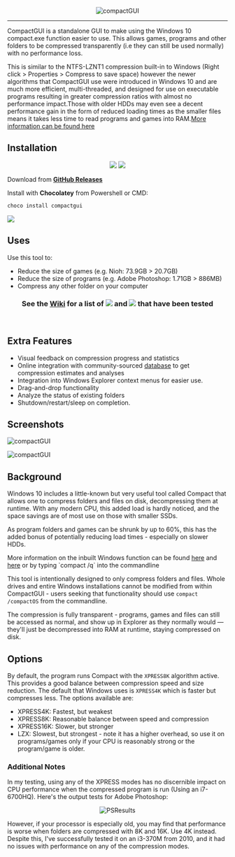 <p align="center"><img src="https://i.imgur.com/vT1Tfi1.png" alt="compactGUI" /</p>
  
----

CompactGUI is a standalone GUI to make using the Windows 10 compact.exe function easier to use. This allows games, programs and other folders to be compressed transparently (i.e they can still be used normally) with no performance loss.

This is similar to the NTFS-LZNT1 compression built-in to Windows (Right click > Properties > Compress to save space) however the newer algorithms that CompactGUI use were introduced in Windows 10 and are much more efficient, multi-threaded, and designed for use on executable programs resulting in greater compression ratios with almost no performance impact.Those with older HDDs may even see a decent performance gain in the form of reduced loading times as the smaller files means it takes less time to read programs and games into RAM.[More information can be found here](https://msdn.microsoft.com/en-us/library/windows/desktop/hh920921(v=vs.85).aspx) 

## Installation

<p align = "center"><a href="https://github.com/ImminentFate/CompactGUI/releases"><img src="https://img.shields.io/github/release/ImminentFate/compactgui/all.svg""></a>  <a href="https://github.com/ImminentFate/CompactGUI/releases"><img src="https://img.shields.io/github/downloads/ImminentFate/CompactGUI/total.svg""></a></p>
<p align = "left"></p>  

Download from **[GitHub Releases](https://github.com/ImminentFate/CompactGUI/releases)**
  
Install with **Chocolatey** from Powershell or CMD:
```cs
choco install compactgui
```
<p align = "left"><a href="https://chocolatey.org/packages/compactgui/"><img src="https://img.shields.io/chocolatey/v/compactgui.svg""></a></p>

## Uses
Use this tool to: 
- Reduce the size of games (e.g. Nioh: 73.9GB > 20.7GB)
- Reduce the size of programs (e.g. Adobe Photoshop: 1.71GB > 886MB)
- Compress any other folder on your computer
  
<h3 align="center"><b>See the <a href="https://github.com/ImminentFate/CompactGUI/wiki/Compression-Results:-Games">Wiki</a> for a list of <a href="https://github.com/ImminentFate/CompactGUI/wiki/Compression-Results:-Games"><img src="https://img.shields.io/badge/Games-2152-blue.svg"></a> and <a href="https://github.com/ImminentFate/CompactGUI/wiki/Compression-Results:-Programs"><img src="https://img.shields.io/badge/Programs-76-blue.svg"></a> that have been tested</b></h3>
<p>&nbsp;</p>


## Extra Features
 - Visual feedback on compression progress and statistics
 - Online integration with community-sourced [database](https://github.com/ImminentFate/CompactGUI/wiki/Compression-Results:-Games) to get compression estimates and analyses 
 - Integration into Windows Explorer context menus for easier use.
 - Drag-and-drop functionality
 - Analyze the status of existing folders
 - Shutdown/restart/sleep on completion. 

## Screenshots
<p align="left"><img src="https://i.imgur.com/3auMAtO.png" alt="compactGUI"></p>

<p align="left"><img src="https://i.imgur.com/93fk8t0.png" alt="compactGUI"></p>

## Background
Windows 10 includes a little-known but very useful tool called Compact that allows one to compress folders and files on disk, decompressing them at runtime. With any modern CPU, this added load is hardly noticed, and the space savings are of most use on those with smaller SSDs. 

As program folders and games can be shrunk by up to 60%, this has the added bonus of potentially reducing load times - especially on slower HDDs. 

More information on the inbuilt Windows function can be found [here](https://technet.microsoft.com/en-au/library/bb490884.aspx) and [here](https://msdn.microsoft.com/en-us/library/windows/desktop/hh920921(v=vs.85).aspx) or by typing `compact /q` into the commandline

This tool is intentionally designed to only compress folders and files. Whole drives and entire Windows installations cannot be modified from within CompactGUI - users seeking that functionality should use `compact /compactOS` from the commandline. 

The compression is fully transparent - programs, games and files can still be accessed as normal, and show up in Explorer as they normally would — they'll just be decompressed into RAM at runtime, staying compressed on disk.

## Options
By default, the program runs Compact with the `XPRESS8K` algorithm active. This provides a good balance between compression speed and size reduction. The default that Windows uses is `XPRESS4K` which is faster but compresses less. 
The options available are: 
- XPRESS4K: Fastest, but weakest
- XPRESS8K: Reasonable balance between speed and compression
- XPRESS16K: Slower, but stronger
- LZX: Slowest, but strongest - note it has a higher overhead, so use it on programs/games only if your CPU is reasonably strong or the program/game is older. 

### Additional Notes

In my testing, using any of the XPRESS modes has no discernible impact on CPU performance when the compressed program is run (Using an i7-6700HQ). Here's the output tests for Adobe Photoshop:
<p align="center"><img src="https://i.imgur.com/ou0D0B1.png" alt="PSResults"></p>


However, if your processor is especially old, you may find that performance is worse when folders are compressed with 8K and 16K. Use 4K instead. Despite this, I've successfully tested it on an i3-370M from 2010, and it had no issues with performance on any of the compression modes. 
